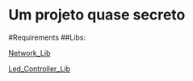 # Um projeto quase secreto

#Requirements
##Libs:

[Network_Lib](https://github.com/senhorbento/Network_Lib)

[Led_Controller_Lib](https://github.com/senhorbento/Led_controller_lib)